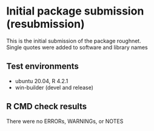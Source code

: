 # Initial package submission (resubmission)

This is the initial submission of the package roughnet.  
Single quotes were added to software and library names

## Test environments
* ubuntu 20.04, R 4.2.1
* win-builder (devel and release)

## R CMD check results

There were no ERRORs, WARNINGs, or NOTES 

